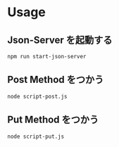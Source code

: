 # Usage

## Json-Server を起動する

```
npm run start-json-server
```

## Post Method をつかう

```
node script-post.js
```

## Put Method をつかう

```
node script-put.js
```
